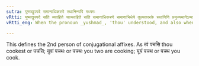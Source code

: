 ```yaml
---
sutra: युष्मद्युपपदे समानाधिकरणे स्थानिन्यपि मध्यमः
vRtti: युष्मद्युपपदे सति व्यवहिते चाव्यवहिते सति समानाधिकरणे समानाभिधेये तुल्यकारके स्थानिनि प्रयुज्यमानेऽप्यप्रयुज्यमानेऽपि मध्यम पुरुषो भवति ॥
vRtti_eng: When the pronoun _yushmad_, 'thou' understood, and also when the same expressed, is the attendant word in agreement with the verb, then there is the verbal termination called the middle (2nd person).

---
```

This defines the 2nd person of conjugational affixes. As त्वं पचसि thou cookest or पचसि; युवां पचथः or पचथः you two are cooking; यूयं पचथ or पचथ you cook.